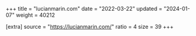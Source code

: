 +++
title = "lucianmarin.com"
date = "2022-03-22"
updated = "2024-01-07"
weight = 40212

[extra]
source = "https://lucianmarin.com/"
ratio = 4
size = 39
+++
